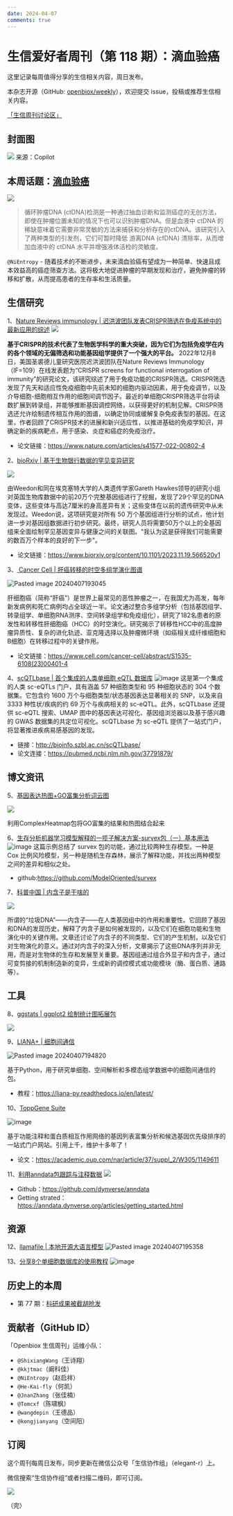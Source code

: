 ```yaml
---
date: 2024-04-07
comments: true
---
```

# 生信爱好者周刊（第 118 期）：滴血验癌

这里记录每周值得分享的生信相关内容，周日发布。

本杂志开源（GitHub: [openbiox/weekly](https://github.com/openbiox/weekly)），欢迎提交 issue，投稿或推荐生信相关内容。

[「生信周刊讨论区」](https://github.com/openbiox/weekly/discussions)

## 封面图

![](https://files.mdnice.com/user/34023/8825a8b9-2108-4277-a734-5e0f9df699d5.jpg)
来源：Copilot



## 本周话题：[滴血验癌 ](https://mp.weixin.qq.com/s/ugZJHKJS2AhR4eqBp_X7Ww)


![](https://files.mdnice.com/user/34023/5eb8aa5f-b890-4d86-9e8e-621525b3a4f1.png)

>循环肿瘤DNA (ctDNA)检测是一种通过抽血诊断和监测癌症的无创方法，即使在肿瘤位置未知的情况下也可以识别肿瘤DNA。但是血液中 ctDNA 的稀缺意味着它需要非常灵敏的方法来捕获和分析存在的ctDNA。该研究引入了两种类型的引发剂，它们可暂时降低 游离DNA (cfDNA) 清除率，从而增加血液中的 ctDNA 水平并增强液体活检的灵敏度。

`@NiEntropy` - 随着技术的不断进步，未来滴血验癌有望成为一种简单、快速且成本效益高的癌症筛查方法。这将极大地促进肿瘤的早期发现和治疗，避免肿瘤的转移和扩散，从而提高患者的生存率和生活质量。

## 生信研究

1、[Nature Reviews immunology | 迟洪波团队发表CRISPR筛选在免疫系统中的最新应用的综述](https://mp.weixin.qq.com/s/0Es85v-ZKDBkgUfNM5-ADA)
![](https://files.mdnice.com/user/5208/c6d15111-d891-4c4c-88ad-de33a8f72064.png)

**基于CRISPR的技术代表了生物医学科学的重大突破，因为它们为包括免疫学在内的各个领域的无偏筛选和功能基因组学提供了一个强大的平台。** 2022年12月8日，美国圣裘德儿童研究医院迟洪波团队在Nature Reviews Immunology（IF=109）在线发表题为“CRISPR screens for functional interrogation of immunity”的研究论文，该研究综述了用于免疫功能的CRISPR筛选。CRISPR筛选发现了先天和适应性免疫细胞中先前未知的细胞内驱动因素，用于免疫调节，以及介导细胞-细胞相互作用的细胞间调节因子。最近的单细胞CRISPR筛选平台将读数扩展到转录组，并能够推断基因调控网络，以获得更好的机制见解。CRISPR筛选还允许绘制遗传相互作用的图谱，以确定协同或缓解复杂免疫表型的基因。在这里，作者回顾了CRISPR技术的进展和新兴适应性，以推进基础的免疫学知识，并确定新的疾病靶点，用于感染、炎症和癌症的免疫治疗。
- 论文链接：https://www.nature.com/articles/s41577-022-00802-4


2、[bioRxiv | 基于生物银行数据的罕见变异研究](https://mp.weixin.qq.com/s/_WKrasJH10PieUQXXtEYnQ)



![](https://files.mdnice.com/user/34023/f91ddcc6-4487-4e19-b7bd-d6ba56c33b31.png)

由Weedon和同在埃克塞特大学的人类遗传学家Gareth Hawkes领导的研究小组对英国生物库数据中的前20万个完整基因组进行了挖掘，发现了29个罕见的DNA变体，这些变体与高达7厘米的身高差异有关；这些变体在以前的遗传研究中从未发现过。Weedon说，这项研究是对所有 50 万个基因组进行分析的试点，他计划进一步对基因组数据进行初步研究。最终，研究人员将需要50万个以上的全基因组来全面绘制罕见基因变异与健康之间的关联图。"我认为这是获得我们可能需要的数百万个样本的良好的下一步"。
- 论文链接：https://www.biorxiv.org/content/10.1101/2023.11.19.566520v1


3、[ Cancer Cell | 肝癌转移的时空多组学演化图谱](https://mp.weixin.qq.com/s/rmWgPFonC2Eka_9SoSu4wA)


![Pasted image 20240407193045](https://github.com/openbiox/weekly/assets/97931116/50efeec0-6697-4e29-a66b-1e2aaf1fbdde)


肝细胞癌（简称“肝癌”）是世界上最常见的恶性肿瘤之一，在我国尤为高发，每年新发病例和死亡病例均占全球近一半。论文通过整合多组学分析（包括基因组学、转录组学、单细胞RNA测序、空间转录组学和免疫组化），研究了182名患者的原发性和转移性肝细胞癌（HCC）的时空演化。研究揭示了转移性HCC中的高度肿瘤异质性、复杂的进化轨迹、亚克隆选择以及肿瘤微环境（如癌相关成纤维细胞和B细胞）在转移过程中的关键作用。

- 论文链接：https://www.cell.com/cancer-cell/abstract/S1535-6108(23)00401-4

4、[scQTLbase | 首个集成的人类单细胞 eQTL 数据库](https://mp.weixin.qq.com/s/xoHOdGX6HDffm6pYt8Xu6A)
![image](https://github.com/openbiox/weekly/assets/108639312/3807fa9e-c723-4464-893a-0d0a9d9a78ad)
这是第一个集成的人类 sc-eQTLs 门户，具有涵盖 57 种细胞类型和 95 种细胞状态的 304 个数据集。它包含约 1600 万个与细胞类型/状态基因表达显著相关的 SNP，以及来自 3333 种性状/疾病的约 69 万个与疾病相关的 sc-eQTL。此外，scQTLbase 还提供 sc-eQTL 搜索、UMAP 图中的基因表达可视化、基因组浏览器以及基于感兴趣的 GWAS 数据集的共定位可视化。scQTLbase 为 sc-eQTL 提供了一站式门户，将显著推进疾病易感基因的发现。

- 链接：http://bioinfo.szbl.ac.cn/scQTLbase/
- 论文连接：https://pubmed.ncbi.nlm.nih.gov/37791879/



## 博文资讯

5、[基因表达热图+GO富集分析词云图](https://mp.weixin.qq.com/s/87E8DzQ93wKFXyCTuEFR9w)

![](https://files.mdnice.com/user/5208/45559971-8fb0-4a87-8721-5b09579246b8.png)

 利用ComplexHeatmap包将GO富集的结果和热图结合起来


6、[生存分析机器学习模型解释的一揽子解决方案-survex包（一）基本用法](https://mp.weixin.qq.com/s/HqqcBEn0w5TvTXaoZ6IBew)
![image](https://github.com/openbiox/weekly/assets/108639312/c8aa2eb7-0de4-406f-a2c5-dd2f7f01c8d6)
这篇示例总结了 survex 包的功能，通过比较两种生存模型。一种是 Cox 比例风险模型，另一种是随机生存森林，展示了解释功能，并找出两种模型之间的差异和相似之处。
- github:https://github.com/ModelOriented/survex

7、[科普中国 | 内含子是干啥的](https://mp.weixin.qq.com/s/Jdzwc2rr0uC6Rmu9-blUBg)

![](https://files.mdnice.com/user/34023/1443b894-7e0f-4b9d-acf2-ee33a4b588a3.png)


所谓的“垃圾DNA”——内含子——在人类基因组中的作用和重要性。它回顾了基因和DNA的发现历史，解释了内含子是如何被发现的，以及它们在细胞功能和生物演化中的关键作用。文章还讨论了内含子的不同类型、它们的产生机制，以及它们对生物演化的意义。通过对内含子的深入分析，文章揭示了这些DNA序列并非无用，而是对生物体的生存和发展至关重要。基因组通过组合外显子和内含子，通过可变剪接的机制制造新的变异，生成新的调控模式或功能模块（酶、蛋白质、通路等）。

## 工具


8、[ggstats | ggplot2 绘制统计图拓展包](https://github.com/larmarange/ggstats/)

![](https://github.com/openbiox/weekly/assets/25057508/0f68b898-7eb3-4741-afd9-303092275de4)


9、[LIANA+ | 细胞间通信](https://github.com/saezlab/liana-py?tab=readme-ov-file)

![Pasted image 20240407194820](https://github.com/openbiox/weekly/assets/97931116/2f27756d-1e9a-4b63-af96-0447b5b83038)

基于Python，用于研究单细胞、空间解析和多模态组学数据中的细胞间通信的包。


- 教程：https://liana-py.readthedocs.io/en/latest/


10、[ToppGene Suite](https://toppgene.cchmc.org/)

![image](https://github.com/openbiox/weekly/assets/25057508/8b823893-ebe3-4815-8813-a24703407168)

基于功能注释和蛋白质相互作用网络的基因列表富集分析和候选基因优先级排序的一站式门户网站。引用上千，维护十多年了！

- 论文：https://academic.oup.com/nar/article/37/suppl_2/W305/1149611

11、[利用anndata包跟踪与注释数据](https://github.com/dynverse/anndata)
![](https://files.mdnice.com/user/5208/5d6dd2ea-6ae3-4a9a-8b24-530e802445c7.png)

- Github：https://github.com/dynverse/anndata
- Getting strated：https://anndata.dynverse.org/articles/getting_started.html



## 资源

12、[llamafile |  本地开源大语言模型](https://github.com/Mozilla-Ocho/llamafile)
![Pasted image 20240407195358](https://github.com/openbiox/weekly/assets/97931116/c4179a8c-21f3-406a-a6cd-246a7c069250)





13、[分享8个单细胞数据库的使用教程](https://mp.weixin.qq.com/s/g5ApsFjkZ41oqhZSe3p5ng)
![image](https://github.com/openbiox/weekly/assets/108639312/527a35b5-a2d5-4dd6-b119-b86619fad588)


## 历史上的本周
- 第 77 期：[科研成果被截胡抢发](https://mp.weixin.qq.com/s/hxcmKVLdcJkwi4CfQXBc3Q)

## 贡献者（GitHub ID）

「Openbiox 生信周刊」运维小队：

- `@ShixiangWang`（王诗翔）
- `@kkjtmac`（阚科佳）
- `@NiEntropy`（赵启祥）
- `@He-Kai-fly`（何凯）
- `@JnanZhang`（张佳楠）
- `@Tomcxf`（陈啸枫）
- `@wangdepin`（王德品）
- `@kongjianyang`（空间阳）

## 订阅

这个周刊每周日发布，同步更新在微信公众号「生信协作组」（elegant-r）上。

微信搜索“生信协作组”或者扫描二维码，即可订阅。

![](https://cdn.nlark.com/yuque/0/2022/png/471931/1648306398708-897e7ad4-6008-40f8-9200-ddee834b09a7.png)

（完）
